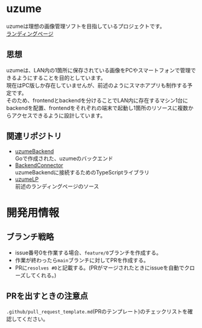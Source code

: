# uzume

uzumeは理想の画像管理ソフトを目指しているプロジェクトです。<br>
[ランディングページ](https://uzume.amanoiwato.link/)

## 思想
uzumeは、LAN内の1箇所に保存されている画像をPCやスマートフォンで管理できるようにすることを目的としています。<br>
現在はPC版しか存在していませんが、前述のようにスマホアプリも制作する予定です。<br>
そのため、frontendとbackendを分けることでLAN内に存在するマシン1台にbackendを配置、frontendをそれぞれの端末で起動し1箇所のリソースに複数からアクセスできるように設計しています。

## 関連リポジトリ
* [uzumeBackend](https://github.com/Saigo1997/uzume-backend)<br>
Goで作成された、uzumeのバックエンド
* [BackendConnector](https://github.com/Saigo1997/uzume-backend-connector)<br>
uzumeBackendに接続するためのTypeScriptライブラリ
* [uzumeLP](https://github.com/Saigo1997/uzume-LP)<br>
前述のランディングページのソース


# 開発用情報

## ブランチ戦略
* issue番号0を作業する場合、`feature/0`ブランチを作成する。
* 作業が終わったら`main`ブランチに対してPRを作成する。
* PRに`resolves #0`と記載する。(PRがマージされたときにissueを自動でクローズしてくれる。)

## PRを出すときの注意点
`.github/pull_request_template.md`(PRのテンプレート)のチェックリストを確認してください。

